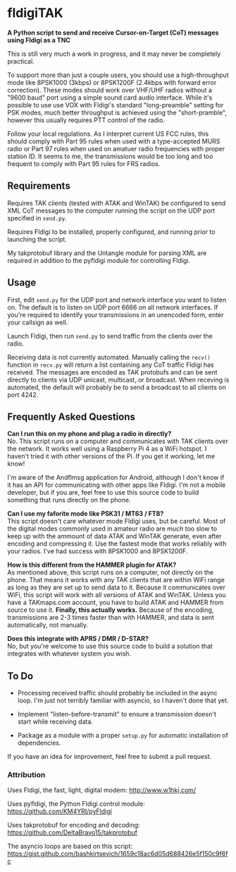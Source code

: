 # fldigiTAK
**A Python script to send and receive Cursor-on-Target (CoT) messages using Fldigi as a TNC**

This is still very much a work in progress, and it may never be completely practical.

To support more than just a couple users, you should use a high-throughput mode like 8PSK1000 (3kbps) or 8PSK1200F (2.4kbps with forward error correction).  These modes should work over VHF/UHF radios without a "9600 baud" port using a simple sound card audio interface.  While it's possible to use use VOX with Fldigi's standard "long-preamble" setting for PSK modes, much better throughput is achieved using the "short-pramble", however this usually requires PTT control of the radio.

Follow your local regulations.  As I interpret current US FCC rules, this should comply with Part 95 rules when used with a type-accepted MURS radio or Part 97 rules when used on amatuer radio frequencies with proper station ID.  It seems to me, the transmissions would be too long and too frequent to comply with Part 95 rules for FRS radios.

## Requirements
Requires TAK clients (tested with ATAK and WinTAK) be configured to send XML CoT messages to the computer running the script on the UDP port specified in `send.py`.

Requires Fldigi to be installed, properly configured, and running prior to launching the script.

My takprotobuf library and the Untangle module for parsing XML are required in addition to the pyfldigi module for controlling Fldigi.

## Usage
First, edit `send.py` for the UDP port and network interface you want to listen on.  The default is to listen on UDP port 6666 on all network interfaces.  If you're required to identify your transmissions in an unencoded form, enter your callsign as well.

Launch Fldigi, then run `send.py` to send traffic from the clients over the radio.

Receiving data is not currently automated.  Manually calling the `recv()` function in `recv.py` will return a list containing any CoT traffic Fldigi has received.  The messages are encoded as TAK protobufs and can be sent directly to clients via UDP unicast, multicast, or broadcast.  When receving is automated, the default will probably be to send a broadcast to all clients on port 4242.

## Frequently Asked Questions
**Can I run this on my phone and plug a radio in directly?**  
No. This script runs on a computer and communicates with TAK clients over the network.  It works well using a Raspberry Pi 4 as a WiFi hotspot.  I haven't tried it with other versions of the Pi.  If you get it working, let me know!

I'm aware of the Andflmsg application for Android, although I don't know if it has an API for communicating with other apps like Fldigi.  I'm not a mobile developer, but if you are, feel free to use this source code to build something that runs directly on the phone.

**Can I use my faforite mode like PSK31 / MT63 / FT8?**  
This script doesn't care whatever mode Fldigi uses, but be careful.  Most of the digital modes commonly used in amateur radio are _much_ too slow to keep up with the ammount of data ATAK and WinTAK generate, even after encoding and compressing it.  Use the fastest mode that works reliably with your radios.  I've had success with 8PSK1000 and 8PSK1200F.

**How is this different from the HAMMER plugin for ATAK?**  
As mentioned above, this script runs on a computer, not directly on the phone.  That means it works with any TAK clients that are within WiFi range as long as they are set up to send data to it.  Because it communicates over WiFi, this script will work with all versions of ATAK and WinTAK.  Unless you have a TAKmaps.com account, you have to build ATAK and HAMMER from source to use it.  **Finally, this actually works.**  Because of the encoding, transmissions are 2-3 times faster than with HAMMER, and data is sent automatically, not manually.

**Does this integrate with APRS / DMR / D-STAR?**  
No, but you're welcome to use this source code to build a solution that integrates with whatever system you wish.

## To Do
- Processing received traffic should probably be included in the async loop.  I'm just not terribly familiar with asyncio, so I haven't done that yet.

- Implement "listen-before-transmit" to ensure a transmission doesn't start while receiving data.

- Package as a module with a proper `setup.py` for automatic installation of dependencies.

If you have an idea for improvement, feel free to submit a pull request.

### Attribution
Uses Fldigi, the fast, light, digital modem: http://www.w1hkj.com/

Uses pyfldigi, the Python Fldigi control module: https://github.com/KM4YRI/pyFldigi

Uses takprotobuf for encoding and decoding: https://github.com/DeltaBravo15/takprotobuf

The asyncio loops are based on this script: https://gist.github.com/bashkirtsevich/1659c18ac6d05d688426e5f150c9f6fc
